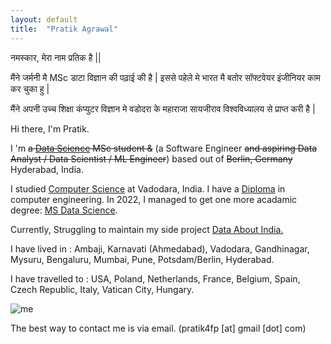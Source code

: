```yaml
---
layout: default
title:  "Pratik Agrawal"
---
```


नमस्कार, मेरा नाम प्रतिक है || 

मैंने जर्मनी मै MSc डाटा विज्ञान की पढ़ाई की है \| इससे पहेले मे भारत मै बतोर सॉफ्टवेयर इंजीनियर काम कर चुका हु \|

मैंने अपनी उच्च शिक्षा कंप्युटर विज्ञान मे वडोदरा के महाराजा सायजीराव विश्वविध्यालय से प्राप्त करी है \|


Hi there, I'm Pratik.
  
I 'm ~~a [Data Science](https://www.uni-potsdam.de/en/university-of-potsdam) MSc student &~~ (a Software Engineer ~~and aspiring Data Analyst / Data Scientist / ML Engineer~~) based out of ~~Berlin, Germany~~ Hyderabad, India. 

I studied [Computer Science](http://www.msubaroda.ac.in) at Vadodara, India. I have a [Diploma](http://www.nirmauni.ac.in) in computer engineering. In 2022, I managed to get one more acadamic degree: [MS Data Science](https://www.uni-potsdam.de/en/university-of-potsdam).

Currently, Struggling to maintain my side project [Data About India.](http://dataaboutindia.wordpress.com/)

I have lived in : Ambaji, Karnavati (Ahmedabad), Vadodara, Gandhinagar, Mysuru, Bengaluru, Mumbai, Pune, Potsdam/Berlin, Hyderabad.

I have travelled to : USA, Poland, Netherlands, France, Belgium, Spain, Czech Republic, Italy, Vatican City, Hungary.


![me](images/pa_2022.png)



The best way to contact me is via email. (pratik4fp [at] gmail [dot] com) 




